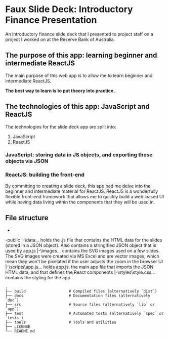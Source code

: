 # Faux Slide Deck: Introductory Finance Presentation
An introductory finance slide deck that I presented to project staff on a project I worked on at the Reserve Bank of Australia.

## The purpose of this app: learning beginner and intermediate ReactJS
The main purpose of this web app is to allow me to learn beginner and intermediate ReactJS.

**The best way to learn is to put theory into practice.**

## The technologies of this app: JavaScript and ReactJS
The technologies for the slide deck app are split into:
1. JavaScript
2. ReactJS

### JavaScript: storing data in JS objects, and exporting these objects via JSON


### ReactJS: building the front-end
By committing to creating a slide deck, this app had me delve into the beginner and intermediate material for ReactJS. ReactJS is a wonderfully flexible front-end framework that allows me to quickly build a web-based UI while having data living within the components that they will be used in.

## File structure
*
-public
|-\data\... holds the .js file that contains the HTML data for the slides (stored in a JSON object). Also contains a stringified JSON object that is used by app.js
|-\images\... contains the SVG images used on a few slides. The SVG images were created via MS Excel and are vector images, which mean they won't be pixelated if the user adjusts the zoom in the browser UI
|-\scripts\app.js... holds app.js, the main app file that imports the JSON HTML data, and that defines the React components
|-\styles\style.css... contains the styling for the app

    .
    ├── build                   # Compiled files (alternatively `dist`)
    ├── docs                    # Documentation files (alternatively `doc`)
    ├── src                     # Source files (alternatively `lib` or `app`)
    ├── test                    # Automated tests (alternatively `spec` or `tests`)
    ├── tools                   # Tools and utilities
    ├── LICENSE
    └── README.md

